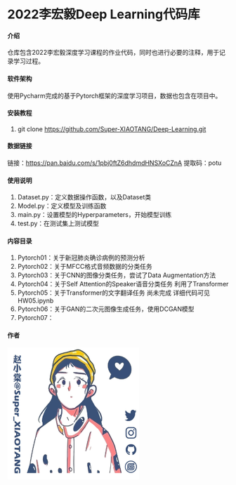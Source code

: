 # 2022李宏毅Deep Learning代码库

#### 介绍
仓库包含2022李宏毅深度学习课程的作业代码，同时也进行必要的注释，用于记录学习过程。



#### 软件架构
使用Pycharm完成的基于Pytorch框架的深度学习项目，数据也包含在项目中。


#### 安装教程

1.  git clone https://github.com/Super-XIAOTANG/Deep-Learning.git

#### 数据链接

链接：https://pan.baidu.com/s/1pbj0ftZ6dhdmdHNSXoCZnA 
提取码：potu 

#### 使用说明

1.  Dataset.py：定义数据操作函数，以及Dataset类
2.  Model.py：定义模型及训练函数
3.  main.py：设置模型的Hyperparameters，开始模型训练
4.  test.py：在测试集上测试模型

#### 内容目录

1.  Pytorch01：关于新冠肺炎确诊病例的预测分析
2.  Pytorch02：关于MFCC格式音频数据的分类任务
3.  Pytorch03：关于CNN的图像分类任务，尝试了Data Augmentation方法
4.  Pytorch04：关于Self Attention的Speaker语音分类任务 利用了Transformer
5.  Pytorch05：关于Transformer的文字翻译任务 尚未完成 详细代码可见HW05.ipynb
6.  Pytorch06：关于GAN的二次元图像生成任务，使用DCGAN模型
7.  Pytorch07：

#### 作者

<img width="300" height="300" src="https://github.com/Super-XIAOTANG/Deep-Learning/blob/main/IMG/%E8%B5%B5%E5%B0%8F%E6%A3%A0%40Super_XIAOTANG.jpg"/>
